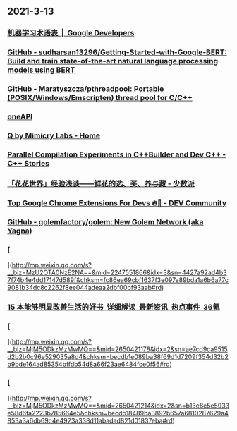 
## 2021-3-13

### [机器学习术语表  |  Google Developers](https://developers.google.com/machine-learning/glossary?hl=zh-cn)

### [GitHub - sudharsan13296/Getting-Started-with-Google-BERT: Build and train state-of-the-art natural language processing models using BERT](https://github.com/sudharsan13296/Getting-Started-with-Google-BERT)

### [GitHub - Maratyszcza/pthreadpool: Portable (POSIX/Windows/Emscripten) thread pool for C/C++](https://github.com/Maratyszcza/pthreadpool)

### [oneAPI](https://www.oneapi.com/)

### [Q by Mimicry Labs - Home](https://q.mimicrylabs.com/)

### [Parallel Compilation Experiments in C++Builder and Dev C++ - C++ Stories](https://www.cppstories.com/2021/par-devcpp/)

### [「花花世界」经验浅谈——鲜花的选、买、养与藏 - 少数派](https://sspai.com/post/65243)

### [Top Google Chrome Extensions For Devs 🔥🚀 - DEV Community](https://dev.to/devlorenzo/top-google-chrome-extensions-for-devs-2mkf)

### [GitHub - golemfactory/golem: New Golem Network (aka Yagna)](https://github.com/golemfactory/golem)

### [
](http://mp.weixin.qq.com/s?__biz=MzU2OTA0NzE2NA==&mid=2247551866&idx=3&sn=4427a92ad4b37f74b4e4dd17147d589f&chksm=fc86ea69cbf1637f3e097e89bda1a6b6a77c9081b34dc8c2262f8ee044adeaa2dbf00bf93aab#rd)

### [15 本能够明显改善生活的好书_详细解读_最新资讯_热点事件_36氪](https://36kr.com/p/1126480866882056)

### [
](http://mp.weixin.qq.com/s?__biz=MjM5ODkzMzMwMQ==&mid=2650421178&idx=2&sn=ae7cd9ca9515d2b2b0c96e529035a8d4&chksm=becdb1e089ba38f69d1d7209f354d32b2b9bde164ad85354bffdb54d8a66f23ae6484fce0f56#rd)

### [
](http://mp.weixin.qq.com/s?__biz=MjM5ODkzMzMwMQ==&mid=2650421214&idx=2&sn=b13e8e5e5933e58d6fa2223b785664e5&chksm=becdb18489ba3892b657a6810287629a4853a3a6db69c4e4923a338d11abadad821d01837eba#rd)